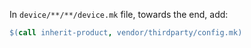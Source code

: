 In `device/**/**/device.mk` file, towards the end, add:
```makefile
$(call inherit-product, vendor/thirdparty/config.mk)
```
